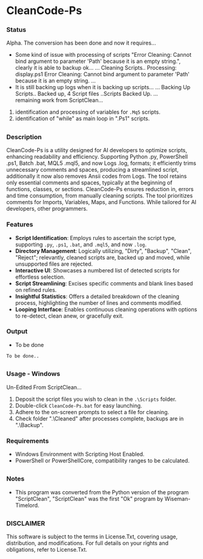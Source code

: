 # CleanCode-Ps

### Status
Alpha. The conversion has been done and now it requires...
- Some kind of issue with processing of scripts "Error Cleaning: Cannot bind argument to parameter 'Path' because it is an empty string.", clearly it is able to backup ok...
...
Cleaning Scripts..
Processing: display.ps1
Error Cleaning: Cannot bind argument to parameter 'Path' because it is an empty string.
...
- It is still backing up logs when it is backing up scripts...
...
Backing Up Scripts..
Backed up, 4 Script files
..Scripts Backed Up.
...
<br> remaining work from ScriptClean...
1) identification and processing of variables for `.Mq5` scripts.
2) identification of "while" as main loop in ".Ps1" scripts.

##

### Description
CleanCode-Ps is a utility designed for AI developers to optimize scripts, enhancing readability and efficiency. Supporting Python .py, PowerShell .ps1, Batch .bat, MQL5 .mql5, and now Logs .log, formats; it efficiently trims unnecessary comments and spaces, producing a streamlined script, additionally it now also removes Ansii codes from Logs. The tool retains only essential comments and spaces, typically at the beginning of functions, classes, or sections. CleanCode-Ps ensures reduction in, errors and time consumption, from manually cleaning scripts. The tool prioritizes comments for Imports, Variables, Maps, and Functions. While tailored for AI developers, other programmers. 

### Features
- **Script Identification**: Employs rules to ascertain the script type, supporting `.py`, `.ps1`, `.bat`, and `.mql5`, and now `.log`.
- **Directory Management**: Logically utilizing, "Dirty", "Backup", "Clean", "Reject"; relevantly, cleaned scripts are, backed up and moved, while unsupported files are rejected.
- **Interactive UI**: Showcases a numbered list of detected scripts for effortless selection.
- **Script Streamlining**: Excises specific comments and blank lines based on refined rules.
- **Insightful Statistics**: Offers a detailed breakdown of the cleaning process, highlighting the number of lines and comments modified.
- **Looping Interface**: Enables continuous cleaning operations with options to re-detect, clean anew, or gracefully exit.

### Output
- To be done
```
To be done..
```
##

### Usage - Windows
Un-Edited From ScriptClean...
1. Deposit the script files you wish to clean in the `.\Scripts` folder.
2. Double-click `CleanCode-Ps.bat` for easy launching.
3. Adhere to the on-screen prompts to select a file for cleaning.
4. Check folder ".\Cleaned" after processes complete, backups are in ".\Backup".

### Requirements
- Windows Environment with Scripting Host Enabled.
- PowerShell or PowerShellCore, compatibility ranges to be calculated.

##

### Notes
- This program was converted from the Python version of the program "ScriptClean", "ScriptClean" was the first "Ok" program by Wiseman-Timelord.

##

### DISCLAIMER
This software is subject to the terms in License.Txt, covering usage, distribution, and modifications. For full details on your rights and obligations, refer to License.Txt.
